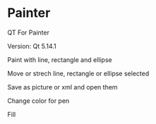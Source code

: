 # Painter
QT For Painter

Version: Qt 5.14.1

Paint with line, rectangle and ellipse

Move or strech line, rectangle or ellipse selected

Save as picture or xml and open them

Change color for pen 

Fill
